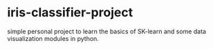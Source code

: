 # iris-classifier-project
simple personal project to learn the basics of SK-learn and some data visualization modules in python.

